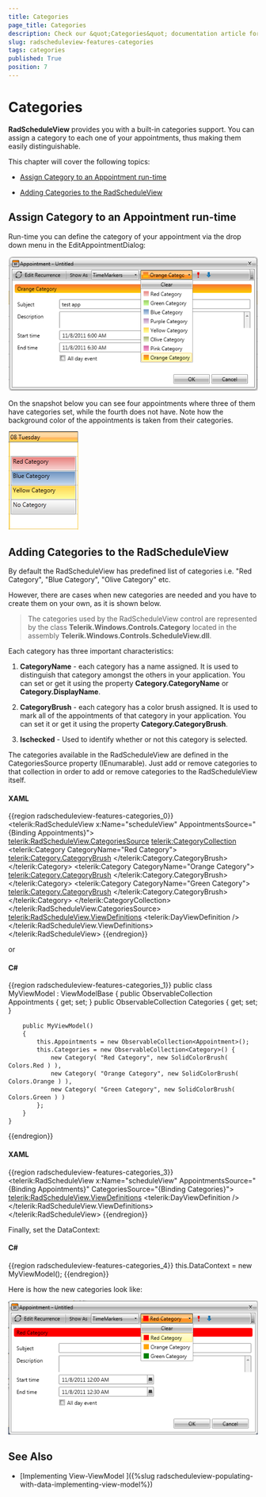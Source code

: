 ```yaml
---
title: Categories
page_title: Categories
description: Check our &quot;Categories&quot; documentation article for the RadScheduleView WPF control.
slug: radscheduleview-features-categories
tags: categories
published: True
position: 7
---
```


# Categories

__RadScheduleView__ provides you with a built-in categories support. You can assign a category to each one of your appointments, thus making them easily distinguishable.	

This chapter will cover the following topics:

* [Assign Category to an Appointment run-time](#assign-category-to-an-appointment-run-time)

* [Adding Categories to the RadScheduleView](#adding-categories-to-the-radscheduleview)

## Assign Category to an Appointment run-time

Run-time you can define the category of your appointment via the drop down menu in the EditAppointmentDialog:

![radscheduleview categories 01](images/radscheduleview_categories_01.png)

On the snapshot below you can see four appointments where three of them have categories set, while the fourth does not have. Note how the background color of the appointments is taken from their categories.      	

![radscheduleview categories 02](images/radscheduleview_categories_02.png)

## Adding Categories to the RadScheduleView

By default the RadScheduleView has predefined list of categories i.e. "Red Category", "Blue Category", "Olive Category" etc.       	

However, there are cases when new categories are needed and you have to create them on your own, as it is shown below.      	

>The categories used by the RadScheduleView control are represented by the class __Telerik.Windows.Controls.Category__ located in the assembly __Telerik.Windows.Controls.ScheduleView.dll__.

Each category has three important characteristics:

1. __CategoryName__ - each category has a name assigned. It is used to distinguish that category amongst the others in your application. You can set or get it using the property __Category.CategoryName__ or __Category.DisplayName__.

1. __CategoryBrush__ - each category has a color brush assigned. It is used to mark all of the appointments of that category in your application. You can set it or get it using the property __Category.CategoryBrush__.

1. __Ischecked__ - Used to identify whether or not this category is selected.

The categories available in the RadScheduleView are defined in the CategoriesSource property (IEnumarable). Just add or remove categories to that collection in order to add or remove categories to the RadScheduleView itself.

#### __XAML__

{{region radscheduleview-features-categories_0}}
	<telerik:RadScheduleView x:Name="scheduleView" AppointmentsSource="{Binding Appointments}">								
		<telerik:RadScheduleView.CategoriesSource>
			<telerik:CategoryCollection>
				<telerik:Category CategoryName="Red Category">
					<telerik:Category.CategoryBrush>
						<SolidColorBrush Color="Red"></SolidColorBrush>
					</telerik:Category.CategoryBrush>
				</telerik:Category>
				<telerik:Category CategoryName="Orange Category">
					<telerik:Category.CategoryBrush>
						<SolidColorBrush Color="Orange"></SolidColorBrush>
					</telerik:Category.CategoryBrush>
				</telerik:Category>
				<telerik:Category CategoryName="Green Category">
					<telerik:Category.CategoryBrush>
						<SolidColorBrush Color="Green"></SolidColorBrush>
					</telerik:Category.CategoryBrush>
				</telerik:Category>
			</telerik:CategoryCollection>
		</telerik:RadScheduleView.CategoriesSource>
		<telerik:RadScheduleView.ViewDefinitions>
			<telerik:DayViewDefinition />
		</telerik:RadScheduleView.ViewDefinitions>		
	</telerik:RadScheduleView>
{{endregion}}

or

#### __C#__

{{region radscheduleview-features-categories_1}}
	public class MyViewModel : ViewModelBase
	{
		public ObservableCollection<Appointment> Appointments { get; set; }
		public ObservableCollection<Category> Categories { get; set; }
	
		public MyViewModel()
		{
			this.Appointments = new ObservableCollection<Appointment>();
			this.Categories = new ObservableCollection<Category>() {
				new Category( "Red Category", new SolidColorBrush( Colors.Red ) ),
				new Category( "Orange Category", new SolidColorBrush( Colors.Orange ) ),
				new Category( "Green Category", new SolidColorBrush( Colors.Green ) )
			};
		}
	}
{{endregion}}

#### __XAML__

{{region radscheduleview-features-categories_3}}
	<telerik:RadScheduleView x:Name="scheduleView" 
						AppointmentsSource="{Binding Appointments}"
						CategoriesSource="{Binding Categories}">		
				<telerik:RadScheduleView.ViewDefinitions>
			<telerik:DayViewDefinition />
		</telerik:RadScheduleView.ViewDefinitions>		
	</telerik:RadScheduleView>
{{endregion}}

Finally, set the DataContext:

#### __C#__

{{region radscheduleview-features-categories_4}}
	this.DataContext = new MyViewModel();
{{endregion}}

Here is how the new categories look like:

![radscheduleview categories 03](images/radscheduleview_categories_03.png)

## See Also

 * [Implementing View-ViewModel ]({%slug radscheduleview-populating-with-data-implementing-view-model%})
